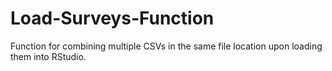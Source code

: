 # Load-Surveys-Function
Function for combining multiple CSVs in the same file location upon loading them into RStudio.
